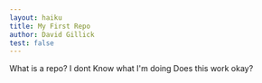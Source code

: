 ```yaml
---
layout: haiku
title: My First Repo
author: David Gillick
test: false
---
```


What is a repo?
I dont Know what I'm doing
Does this work okay?